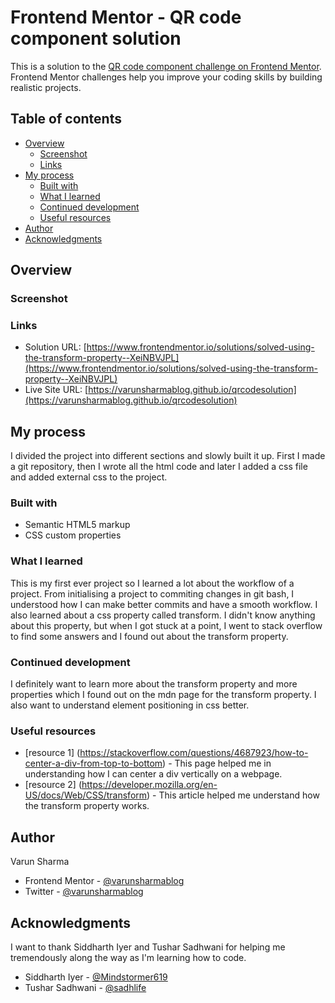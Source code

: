 # Frontend Mentor - QR code component solution

This is a solution to the [QR code component challenge on Frontend Mentor](https://www.frontendmentor.io/challenges/qr-code-component-iux_sIO_H). Frontend Mentor challenges help you improve your coding skills by building realistic projects.

## Table of contents

- [Overview](#overview)
  - [Screenshot](#screenshot)
  - [Links](#links)
- [My process](#my-process)
  - [Built with](#built-with)
  - [What I learned](#what-i-learned)
  - [Continued development](#continued-development)
  - [Useful resources](#useful-resources)
- [Author](#author)
- [Acknowledgments](#acknowledgments)

## Overview

### Screenshot

[](solution/solution-screenshot.jpg)

### Links

- Solution URL: [https://www.frontendmentor.io/solutions/solved-using-the-transform-property--XeiNBVJPL](https://www.frontendmentor.io/solutions/solved-using-the-transform-property--XeiNBVJPL)
- Live Site URL: [https://varunsharmablog.github.io/qrcodesolution](https://varunsharmablog.github.io/qrcodesolution)

## My process

I divided the project into different sections and slowly built it up. First I made a git repository, then I wrote all the html code and later I added a css file and added external css to the project.

### Built with

- Semantic HTML5 markup
- CSS custom properties

### What I learned

This is my first ever project so I learned a lot about the workflow of a project. From initialising a project to commiting changes in git bash, I understood how I can make better commits and have a smooth workflow. I also learned about a css property called transform. I didn't know anything about this property, but when I got stuck at a point, I went to stack overflow to find some answers and I found out about the transform property.

### Continued development

I definitely want to learn more about the transform property and more properties which I found out on the mdn page for the transform property. I also want to understand element positioning in css better.

### Useful resources

- [resource 1] (https://stackoverflow.com/questions/4687923/how-to-center-a-div-from-top-to-bottom) - This page helped me in understanding how I can center a div vertically on a webpage.
- [resource 2] (https://developer.mozilla.org/en-US/docs/Web/CSS/transform) - This article helped me understand how the transform property works.

## Author

Varun Sharma

- Frontend Mentor - [@varunsharmablog](https://www.frontendmentor.io/profile/varunsharmablog)
- Twitter - [@varunsharmablog](https://www.twitter.com/varunsharmablog)

## Acknowledgments

I want to thank Siddharth Iyer and Tushar Sadhwani for helping me tremendously along the way as I'm learning how to code.

- Siddharth Iyer - [@Mindstormer619](https://twitter.com/Mindstormer619)
- Tushar Sadhwani - [@sadhlife](https://twitter.com/sadhlife)